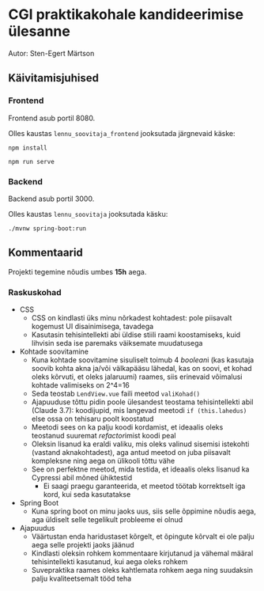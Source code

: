 # CGI praktikakohale kandideerimise ülesanne

Autor: Sten-Egert Märtson

## Käivitamisjuhised

### Frontend

Frontend asub portil 8080.

Olles kaustas `lennu_soovitaja_frontend` jooksutada järgnevaid käske:

```
npm install
```

```
npm run serve
```

### Backend

Backend asub portil 3000.

Olles kaustas `lennu_soovitaja` jooksutada käsku:

```
./mvnw spring-boot:run
```

## Kommentaarid

Projekti tegemine nõudis umbes **15h** aega.

### Raskuskohad

- CSS
    - CSS on kindlasti üks minu nõrkadest kohtadest: pole piisavalt kogemust UI disainimisega, tavadega
    - Kasutasin tehisintellekti abi üldise stiili raami koostamiseks, kuid lihvisin seda ise paremaks väiksemate muudatusega
- Kohtade soovitamine
    - Kuna kohtade soovitamine sisuliselt toimub 4 *boolean*i (kas kasutaja soovib kohta akna ja/või välkapääsu lähedal, kas on soovi, et kohad oleks kõrvuti, et oleks jalaruumi) raames, siis erinevaid võimalusi kohtade valimiseks on 2^4=16
    - Seda teostab `LendView.vue` faili meetod `valiKohad()`
    - Ajapuuduse tõttu pidin poole ülesandest teostama tehisintellekti abil (Claude 3.7): koodijupid, mis langevad meetodi `if (this.lahedus)` else ossa on tehisaru poolt koostatud
    - Meetodi sees on ka palju koodi kordamist, et ideaalis oleks teostanud suuremat *refactor*imist koodi peal
    - Oleksin lisanud ka eraldi valiku, mis oleks valinud sisemisi istekohti (vastand aknakohtadest), aga antud meetod on juba piisavalt kompleksne ning aega on ülikooli tõttu vähe
    - See on perfektne meetod, mida testida, et ideaalis oleks lisanud ka Cypressi abil mõned ühiktestid
        - Ei saagi praegu garanteerida, et meetod töötab korrektselt iga kord, kui seda kasutatakse
- Spring Boot
    - Kuna spring boot on minu jaoks uus, siis selle õppimine nõudis aega, aga üldiselt selle tegelikult probleeme ei olnud 
- Ajapuudus
    - Väärtustan enda haridustaset kõrgelt, et õpingute kõrvalt ei ole palju aega selle projekti jaoks jäänud
    - Kindlasti oleksin rohkem kommentaare kirjutanud ja vähemal määral tehisintellekti kasutanud, kui aega oleks rohkem
    - Suvepraktika raames oleks kahtlemata rohkem aega ning suudaksin palju kvaliteetsemalt tööd teha
